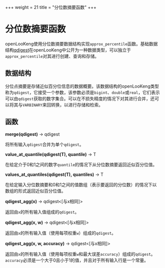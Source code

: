 +++
weight = 21
title = "分位数摘要函数"
+++

# 分位数摘要函数

openLooKeng使用分位数摘要数据结构实现`approx_percentile`函数。基础数据结构[qdigest](../language/types.html)在openLooKeng中公开为一种数据类型，可以独立于`approx_percentile`对其进行创建、查询和存储。

## 数据结构

分位点摘要是存储近似百分位信息的数据概要。该数据结构的openLooKeng类型称为`qdigest`，它接受一个参数，该参数必须是`bigint`、`double`或`real`，它们表示可以由`qdigest`获取的数字集合。可以在不损失精度的情况下对其进行合并，还可以将其与`VARBINARY`来回转换，以进行存储和检索。

## 函数

**merge(qdigest)** -> qdigest

将所有输入`qdigest`合并为单个`qdigest`。

**value\_at\_quantile(qdigest(T), quantile)** -> T

在给定介于0和1之间的数字`quantile`的情况下从分位数摘要返回近似百分位值。

**values\_at\_quantiles(qdigest(T), quantiles)** -> T

在给定输入分位数摘要和0和1之间的值数组（表示要返回的分位数）的情况下以数组的形式返回近似百分位值。

**qdigest\_agg(x)** -> qdigest\<\[与x相同]>

返回由`x`的所有输入值组成的`qdigest`。

**qdigest\_agg(x, w)** -> qdigest\<\[与x相同]>

返回由`x`的所有输入值（使用每项权重`w`）组成的`qdigest`。

**qdigest\_agg(x, w, accuracy)** -> qdigest\<\[与x相同]>

返回由`x`的所有输入值（使用每项权重`w`和最大误差`accuracy`）组成的`qdigest`。`accuracy`必须是一个大于0且小于1的值，并且对于所有输入行是一个常量。